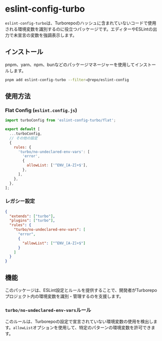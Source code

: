 # eslint-config-turbo

`eslint-config-turbo`は、Turborepoのハッシュに含まれていないコードで使用される環境変数を識別するのに役立つパッケージです。エディターやESLintの出力で未宣言の変数を強調表示します。

## インストール

pnpm、yarn、npm、bunなどのパッケージマネージャーを使用してインストールします。

```bash
pnpm add eslint-config-turbo --filter=@repo/eslint-config
```

## 使用方法

### Flat Config (`eslint.config.js`)

```javascript
import turboConfig from 'eslint-config-turbo/flat';

export default [
  ...turboConfig,
  // その他の設定
  {
    rules: {
      'turbo/no-undeclared-env-vars': [
        'error',
        {
          allowList: ['^ENV_[A-Z]+$'],
        },
      ],
    },
  },
];
```

### レガシー設定

```json
{
  "extends": ["turbo"],
  "plugins": ["turbo"],
  "rules": {
    "turbo/no-undeclared-env-vars": [
      "error",
      {
        "allowList": ["^ENV_[A-Z]+$"]
      }
    ]
  }
}
```

## 機能

このパッケージは、ESLint設定とルールを提供することで、開発者がTurborepoプロジェクト内の環境変数を識別・管理するのを支援します。

### `turbo/no-undeclared-env-vars`ルール

このルールは、Turborepoの設定で宣言されていない環境変数の使用を検出します。`allowList`オプションを使用して、特定のパターンの環境変数を許可できます。
